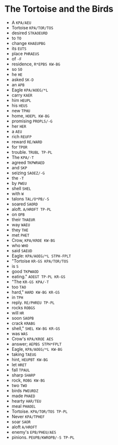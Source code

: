 # The Tortoise and the Birds

* A `KPA/AEU`
* Tortoise `KPA/TOR/TOS`
* desired `STKAOEURD`
* to `TO`
* change `KHAEUPBG`
* its `EUTS`
* place `PHRAEUS`
* of `-F`
* residence, `R*EPBS KW-BG`
* so `SO`
* he `HE`
* asked `SK-D`
* an `APB`
* Eagle `KPA/AOEG/*L`
* carry `KAER`
* him `HEUPL`
* his `HEUS`
* new `TPHU`
* home, `HOEPL KW-BG`
* promising `PROPLS/-G`
* her `HER`
* a `AEU`
* rich `REUFP`
* reward `RE/WARD`
* for `TPOR`
* trouble. `TRUBL TP-PL`
* The `KPA/-T`
* agreed `TKPWRAED`
* and `SKP`
* seizing `SAOEZ/-G`
* the `-T`
* by `PWEU`
* shell `SHEL`
* with `W`
* talons `TAL/O*PB/-S`
* soared `SAORD`
* aloft. `A/HROFT TP-PL`
* on `OPB`
* their `THAEUR`
* way `WAEU`
* they `THE`
* met `PHET`
* Crow, `KPA/KROE KW-BG`
* who `WHO`
* said `SAEUD`
* Eagle: `KPA/AOEG/*L STPH-FPLT`
* "Tortoise `KR-GS KPA/TOR/TOS`
* is `S`
* good `TKPWAOD`
* eating." `AOEGT TP-PL KR-GS`
* "The `KR-GS KPA/-T`
* too `TAO`
* hard," `HARD KW-BG KR-GS`
* in `TPH`
* reply. `RE/PHREU TP-PL`
* rocks `ROBGS`
* will `HR`
* soon `SAOPB`
* crack `KRABG`
* shell," `SHEL KW-BG KR-GS`
* was `WAS`
* Crow's `KPA/KROE AES`
* answer; `AEPBS STPH*FPLT`
* Eagle, `KPA/AOEG/*L KW-BG`
* taking `TAEUG`
* hint, `HEUPBT KW-BG`
* let `HRET`
* fall `TPAUL`
* sharp `SHARP`
* rock, `ROBG KW-BG`
* two `TWO`
* birds `PWEURDZ`
* made `PHAED`
* hearty `HAR/TEU`
* meal `PHAOEL`
* Tortoise. `KPA/TOR/TOS TP-PL`
* Never `KPA/TPHEF`
* soar `SAOR`
* aloft `A/HROFT`
* enemy's `EPB/PHEU/AES`
* pinions. `PEUPB/KWROPB/-S TP-PL`
